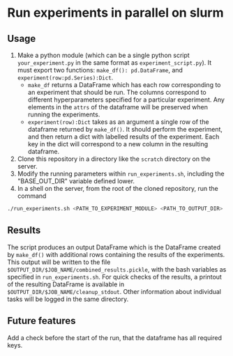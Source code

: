 # Run experiments in parallel on slurm
## Usage
1. Make a python module (which can be a single python script `your_experiment.py` in the same format as `experiment_script.py`). It must export two functions: `make_df(): pd.DataFrame`, and `experiment(row:pd.Series):Dict`. 
	- `make_df` returns a DataFrame which has each row corresponding to an experiment that should be run. The columns correspond to different hyperparameters specified for a particular experiment. Any elements in the `attrs` of the dataframe will be preserved when running the experiments.
	- `experiment(row):Dict` takes as an argument a single row of the dataframe returned by `make_df()`. It should perform the experiment, and then return a dict with labelled results of the experiment. Each key in the dict will correspond to a new column in the resulting dataframe.
2. Clone this repository in a directory like the `scratch` directory on the server.
3. Modify the running parameters within `run_experiments.sh`, including the "BASE_OUT_DIR" variable defined lower.
4. In a shell on the server, from the root of the cloned repository, run the command
``` bash
./run_experiments.sh <PATH_TO_EXPERIMENT_MODULE> <PATH_TO_OUTPUT_DIR> ./parallelize_on_slurm.py 
```
## Results
The script produces an output DataFrame which is the DataFrame created by `make_df()` with additional rows containing the results of the experiments. This output will be written to the file `$OUTPUT_DIR/$JOB_NAME/combined_results.pickle`, with the bash variables as specified in `run_experiments.sh`. For quick checks of the results, a printout of the resulting DataFrame is available in `$OUTPUT_DIR/$JOB_NAME/cleanup_stdout`. Other information about individual tasks will be logged in the same directory.
## Future features
Add a check before the start of the run, that the dataframe has all required keys.
